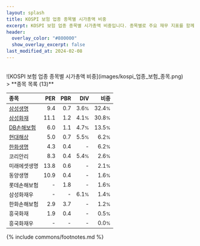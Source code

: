 ```yaml
---
layout: splash
title: KOSPI 보험 업종 종목별 시가총액 비중
excerpt: KOSPI 보험 업종 종목별 시가총액 비중입니다. 종목별로 주요 재무 지표를 함께 표시합니다.
header:
  overlay_color: "#800000"
  show_overlay_excerpt: false
last_modified_at: 2024-02-08
---
```

<br>
![KOSPI 보험 업종 종목별 시가총액 비중](images/kospi_업종_보험_종목.png)
<br>
> **종목 목록 (13)**<a id="list"></a>

| **종목** | **PER** | **PBR** | **DIV** | **비중** |
| :------- | ------: | ------: | ------: | -------: |
| [삼성생명](/032830/) | 9.4 | 0.7 | 3.6<small>%</small> | 32.4<small>%</small> |
| [삼성화재](/000810/) | 11.1 | 1.2 | 4.1<small>%</small> | 30.8<small>%</small> |
| [DB손해보험](/005830/) | 6.0 | 1.1 | 4.7<small>%</small> | 13.5<small>%</small> |
| [현대해상](/001450/) | 5.0 | 0.7 | 5.5<small>%</small> | 6.2<small>%</small> |
| [한화생명](/088350/) | 4.3 | 0.4 | - | 6.2<small>%</small> |
| 코리안리 | 8.3 | 0.4 | 5.4<small>%</small> | 2.6<small>%</small> |
| 미래에셋생명 | 13.8 | 0.6 | - | 2.1<small>%</small> |
| 동양생명 | 10.9 | 0.4 | - | 1.6<small>%</small> |
| 롯데손해보험 | - | 1.8 | - | 1.6<small>%</small> |
| 삼성화재우 | - | - | 6.1<small>%</small> | 1.4<small>%</small> |
| 한화손해보험 | 2.9 | 3.7 | - | 1.2<small>%</small> |
| 흥국화재 | 1.9 | 0.4 | - | 0.5<small>%</small> |
| 흥국화재우 | - | - | - | 0.0<small>%</small> |

{% include commons/footnotes.md %}